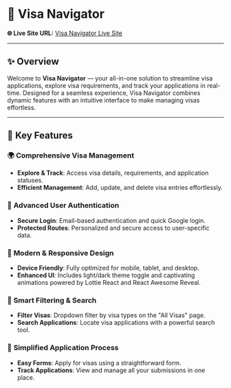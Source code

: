 #  🚀 Visa Navigator

**🌐 Live Site URL:** [Visa Navigator Live Site](https://visa-navigator-bd.web.app)

---

## ✨ Overview
Welcome to **Visa Navigator** — your all-in-one solution to streamline visa applications, explore visa requirements, and track your applications in real-time. Designed for a seamless experience, Visa Navigator combines dynamic features with an intuitive interface to make managing visas effortless.

---

## 🚀 Key Features

### 🌍 **Comprehensive Visa Management**
- **Explore & Track**: Access visa details, requirements, and application statuses.
- **Efficient Management**: Add, update, and delete visa entries effortlessly.

### 🔐 **Advanced User Authentication**
- **Secure Login**: Email-based authentication and quick Google login.
- **Protected Routes**: Personalized and secure access to user-specific data.

### 🎨 **Modern & Responsive Design**
- **Device Friendly**: Fully optimized for mobile, tablet, and desktop.
- **Enhanced UI**: Includes light/dark theme toggle and captivating animations powered by Lottie React and React Awesome Reveal.

### 🔎 **Smart Filtering & Search**
- **Filter Visas**: Dropdown filter by visa types on the "All Visas" page.
- **Search Applications**: Locate visa applications with a powerful search tool.

### 📝 **Simplified Application Process**
- **Easy Forms**: Apply for visas using a straightforward form.
- **Track Applications**: View and manage all your submissions in one place.



